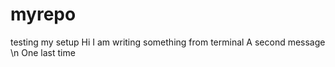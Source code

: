 # myrepo
testing my setup
Hi I am writing something from terminal
A second message
\n One last time
